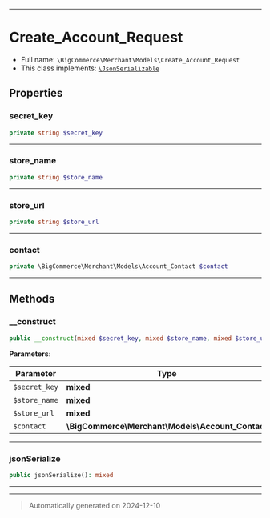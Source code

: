 ***

# Create_Account_Request





* Full name: `\BigCommerce\Merchant\Models\Create_Account_Request`
* This class implements:
[`\JsonSerializable`](../../../JsonSerializable.md)



## Properties


### secret_key



```php
private string $secret_key
```






***

### store_name



```php
private string $store_name
```






***

### store_url



```php
private string $store_url
```






***

### contact



```php
private \BigCommerce\Merchant\Models\Account_Contact $contact
```






***

## Methods


### __construct



```php
public __construct(mixed $secret_key, mixed $store_name, mixed $store_url, \BigCommerce\Merchant\Models\Account_Contact $contact): mixed
```








**Parameters:**

| Parameter | Type | Description |
|-----------|------|-------------|
| `$secret_key` | **mixed** |  |
| `$store_name` | **mixed** |  |
| `$store_url` | **mixed** |  |
| `$contact` | **\BigCommerce\Merchant\Models\Account_Contact** |  |





***

### jsonSerialize



```php
public jsonSerialize(): mixed
```












***


***
> Automatically generated on 2024-12-10
